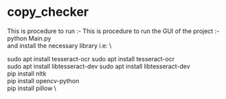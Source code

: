 # copy_checker


This is procedure to run  :-	This is procedure to run the GUI of the project :-  python Main.py \
and install the necessary library i.e: \

sudo apt install tesseract-ocr	sudo apt install tesseract-ocr \
sudo apt install libtesseract-dev	sudo apt install libtesseract-dev \
pip install nltk \
pip install opencv-python \
pip install pillow \
